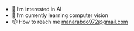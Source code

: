 
- 👀 I’m interested in AI
- 🌱 I’m currently learning computer vision 
- 📫 How to reach me manarabdo972@gmail.com 

